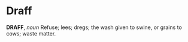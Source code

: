 # Draff

**DRAFF**, _noun_ Refuse; lees; dregs; the wash given to swine, or grains to cows; waste matter.